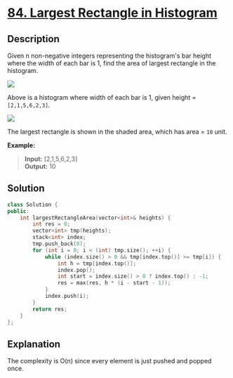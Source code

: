 # [84. Largest Rectangle in Histogram](https://leetcode.com/problems/largest-rectangle-in-histogram/description/)

## Description

Given n non-negative integers representing the histogram's bar height where the width of each bar is 1, find the area of largest rectangle in the histogram.

![](https://leetcode.com/static/images/problemset/histogram.png)

Above is a histogram where width of each bar is 1, given height = `[2,1,5,6,2,3]`.

![](https://leetcode.com/static/images/problemset/histogram_area.png)

The largest rectangle is shown in the shaded area, which has area = `10` unit.

**Example:**

>**Input:** [2,1,5,6,2,3] <br>
**Output:** 10

## Solution

```cpp
class Solution {
public:
    int largestRectangleArea(vector<int>& heights) {
        int res = 0;
        vector<int> tmp(heights);
        stack<int> index;
        tmp.push_back(0);
        for (int i = 0; i < (int) tmp.size(); ++i) {
            while (index.size() > 0 && tmp[index.top()] >= tmp[i]) {
                int h = tmp[index.top()];
                index.pop();
                int start = index.size() > 0 ? index.top() : -1;
                res = max(res, h * (i - start - 1));
            }
            index.push(i);
        }
        return res;
    }
};
```

## Explanation

The complexity is O(n) since every element is just pushed and popped once.